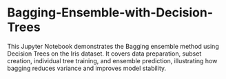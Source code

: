 # Bagging-Ensemble-with-Decision-Trees
This Jupyter Notebook demonstrates the Bagging ensemble method using Decision Trees on the Iris dataset. It covers data preparation, subset creation, individual tree training, and ensemble prediction, illustrating how bagging reduces variance and improves model stability.
